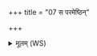 +++
title = "07 स परमेष्ठिन्"

+++
<details><summary>मूलम् (WS)</summary>

स परमेष्ठिन् उपाधावत् ।  
स प्रजापतिम् उपाधावत् ।  
स विष्णुम् उपाधावत् ।  
स गृहपतिम् उपाधावत् ।  
स विराजम् उपाधावत् ।  
स स्वराजम् उपाधावत् ।  
स सम्राजम् उपाधावत् ।  
सो ऽहरात्रे उपाधावत् ।  
सो ऽर्धमासान् उपाधावत् ।  
स मासान् उपाधावत् ।  
स ऋतून् उपाधावत् ।  
स आर्त्तवान् उपाधावत् ।  
स ऋषीन् उपाधावत् ।  
स आर्षेयान् उपाधावत् ।  
सो ऽङ्गिरसान् उपाधावत् ।  
सो आङ्गिरसान् उपाधावत् ।  
सो अथर्वणम् उपाधावत् ।  
सो आथर्वणान् उपाधावत् ॥ ८ ॥
</details>